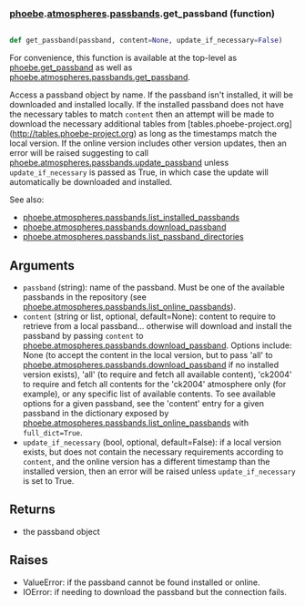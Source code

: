 ### [phoebe](phoebe.md).[atmospheres](phoebe.atmospheres.md).[passbands](phoebe.atmospheres.passbands.md).get_passband (function)


```py

def get_passband(passband, content=None, update_if_necessary=False)

```



For convenience, this function is available at the top-level as
[phoebe.get_passband](phoebe.get_passband.md) as well as
[phoebe.atmospheres.passbands.get_passband](phoebe.atmospheres.passbands.get_passband.md).

Access a passband object by name.  If the passband isn't installed, it
will be downloaded and installed locally.  If the installed passband does
not have the necessary tables to match `content` then an attempt will be
made to download the necessary additional tables from
[tables.phoebe-project.org](<a href="http://tables.phoebe-project.org">http://tables.phoebe-project.org</a>)
as long as the timestamps match the local version.  If the online version
includes other version updates, then an error will be
raised suggesting to call [phoebe.atmospheres.passbands.update_passband](phoebe.atmospheres.passbands.update_passband.md)
unless `update_if_necessary` is passed as True, in which case the update
will automatically be downloaded and installed.

See also:
* [phoebe.atmospheres.passbands.list_installed_passbands](phoebe.atmospheres.passbands.list_installed_passbands.md)
* [phoebe.atmospheres.passbands.download_passband](phoebe.atmospheres.passbands.download_passband.md)
* [phoebe.atmospheres.passbands.list_passband_directories](phoebe.atmospheres.passbands.list_passband_directories.md)

Arguments
-----------
* `passband` (string): name of the passband.  Must be one of the available
    passbands in the repository (see
    [phoebe.atmospheres.passbands.list_online_passbands](phoebe.atmospheres.passbands.list_online_passbands.md)).
* `content` (string or list, optional, default=None): content to require
    to retrieve from a local passband... otherwise will download and install
    the passband by passing `content` to
    [phoebe.atmospheres.passbands.download_passband](phoebe.atmospheres.passbands.download_passband.md).
    Options include: None (to accept the content in the local version,
    but to pass 'all' to [phoebe.atmospheres.passbands.download_passband](phoebe.atmospheres.passbands.download_passband.md)
    if no installed version exists), 'all' (to require and fetch all
    available content),
    'ck2004' to require and fetch
    all contents for the 'ck2004' atmosphere only (for example), or any specific list of
    available contents.  To see available options for a given passband, see
    the 'content' entry for a given passband in the dictionary exposed by
    [phoebe.atmospheres.passbands.list_online_passbands](phoebe.atmospheres.passbands.list_online_passbands.md)
    with `full_dict=True`.
* `update_if_necessary` (bool, optional, default=False): if a local version
    exists, but does not contain the necessary requirements according to
    `content`, and the online version has a different timestamp than the
    installed version, then an error will be raised unless `update_if_necessary`
    is set to True.

Returns
-----------
* the passband object

Raises
--------
* ValueError: if the passband cannot be found installed or online.
* IOError: if needing to download the passband but the connection fails.

